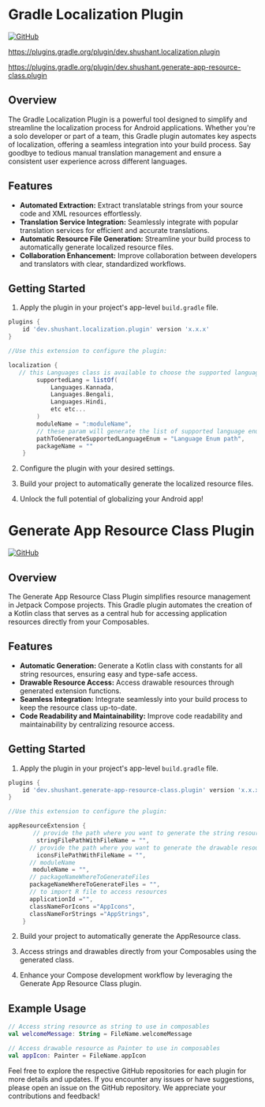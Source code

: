 # Gradle Localization Plugin

[![GitHub](https://img.shields.io/badge/GitHub-gradle--localization--plugin-blue)](https://github.com/dev-shushant/gradle-localization-plugin)

https://plugins.gradle.org/plugin/dev.shushant.localization.plugin



https://plugins.gradle.org/plugin/dev.shushant.generate-app-resource-class.plugin

## Overview

The Gradle Localization Plugin is a powerful tool designed to simplify and streamline the localization process for Android applications. Whether you're a solo developer or part of a team, this Gradle plugin automates key aspects of localization, offering a seamless integration into your build process. Say goodbye to tedious manual translation management and ensure a consistent user experience across different languages.

## Features

- **Automated Extraction:** Extract translatable strings from your source code and XML resources effortlessly.
- **Translation Service Integration:** Seamlessly integrate with popular translation services for efficient and accurate translations.
- **Automatic Resource File Generation:** Streamline your build process to automatically generate localized resource files.
- **Collaboration Enhancement:** Improve collaboration between developers and translators with clear, standardized workflows.

## Getting Started

1. Apply the plugin in your project's app-level `build.gradle` file.

```gradle
plugins {
    id 'dev.shushant.localization.plugin' version 'x.x.x'
}

//Use this extension to configure the plugin:

localization {
   // this Languages class is available to choose the supported language.
        supportedLang = listOf(
            Languages.Kannada,
            Languages.Bengali,
            Languages.Hindi,
            etc etc...
        )
        moduleName = ":moduleName",
        // these param will generate the list of supported language enum to your codebase
        pathToGenerateSupportedLanguageEnum = "Language Enum path",
        packageName = ""
    }
```

2. Configure the plugin with your desired settings.

3. Build your project to automatically generate the localized resource files.

4. Unlock the full potential of globalizing your Android app!


# Generate App Resource Class Plugin

[![GitHub](https://img.shields.io/badge/GitHub-generateAppResourceClass--plugin-blue)](https://github.com/dev-shushant/gradle-localization-plugin)

## Overview

The Generate App Resource Class Plugin simplifies resource management in Jetpack Compose projects. This Gradle plugin automates the creation of a Kotlin class that serves as a central hub for accessing application resources directly from your Composables.

## Features

- **Automatic Generation:** Generate a Kotlin class with constants for all string resources, ensuring easy and type-safe access.
- **Drawable Resource Access:** Access drawable resources through generated extension functions.
- **Seamless Integration:** Integrate seamlessly into your build process to keep the resource class up-to-date.
- **Code Readability and Maintainability:** Improve code readability and maintainability by centralizing resource access.

## Getting Started

1. Apply the plugin in your project's app-level `build.gradle` file.
```gradle
plugins {
    id 'dev.shushant.generate-app-resource-class.plugin' version 'x.x.x'
}

//Use this extension to configure the plugin:

appResourceExtension {
       // provide the path where you want to generate the string resource class file
        stringFilePathWithFileName = "",
      // provide the path where you want to generate the drawable resource class file
        iconsFilePathWithFileName = "",
      // moduleName
       moduleName = "",
      // packageNameWhereToGenerateFiles
      packageNameWhereToGenerateFiles = "",
      // to import R file to access resources
      applicationId ="",
      classNameForIcons ="AppIcons",
      classNameForStrings ="AppStrings",
    }
```

2. Build your project to automatically generate the AppResource class.

3. Access strings and drawables directly from your Composables using the generated class.

4. Enhance your Compose development workflow by leveraging the Generate App Resource Class plugin.

## Example Usage

```kotlin
// Access string resource as string to use in composables
val welcomeMessage: String = FileName.welcomeMessage

// Access drawable resource as Painter to use in composables 
val appIcon: Painter = FileName.appIcon
```

Feel free to explore the respective GitHub repositories for each plugin for more details and updates. If you encounter any issues or have suggestions, please open an issue on the GitHub repository. We appreciate your contributions and feedback!
